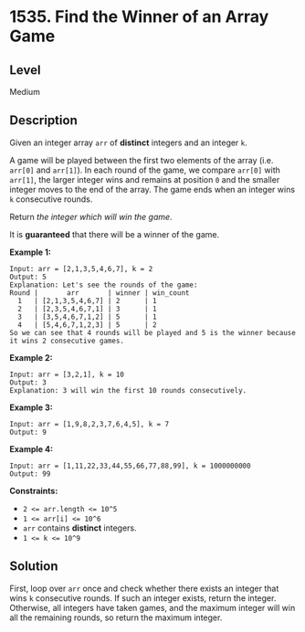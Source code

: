 # 1535. Find the Winner of an Array Game
## Level
Medium

## Description
Given an integer array `arr` of **distinct** integers and an integer `k`.

A game will be played between the first two elements of the array (i.e. `arr[0]` and `arr[1]`). In each round of the game, we compare `arr[0]` with `arr[1]`, the larger integer wins and remains at position `0` and the smaller integer moves to the end of the array. The game ends when an integer wins `k` consecutive rounds.

Return *the integer which will win the game*.

It is **guaranteed** that there will be a winner of the game.

**Example 1:**
```
Input: arr = [2,1,3,5,4,6,7], k = 2
Output: 5
Explanation: Let's see the rounds of the game:
Round |       arr       | winner | win_count
  1   | [2,1,3,5,4,6,7] | 2      | 1
  2   | [2,3,5,4,6,7,1] | 3      | 1
  3   | [3,5,4,6,7,1,2] | 5      | 1
  4   | [5,4,6,7,1,2,3] | 5      | 2
So we can see that 4 rounds will be played and 5 is the winner because it wins 2 consecutive games.
```
**Example 2:**
```
Input: arr = [3,2,1], k = 10
Output: 3
Explanation: 3 will win the first 10 rounds consecutively.
```
**Example 3:**
```
Input: arr = [1,9,8,2,3,7,6,4,5], k = 7
Output: 9
```
**Example 4:**
```
Input: arr = [1,11,22,33,44,55,66,77,88,99], k = 1000000000
Output: 99
```

**Constraints:**

* `2 <= arr.length <= 10^5`
* `1 <= arr[i] <= 10^6`
* `arr` contains **distinct** integers.
* `1 <= k <= 10^9`

## Solution
First, loop over `arr` once and check whether there exists an integer that wins `k` consecutive rounds. If such an integer exists, return the integer. Otherwise, all integers have taken games, and the maximum integer will win all the remaining rounds, so return the maximum integer.
